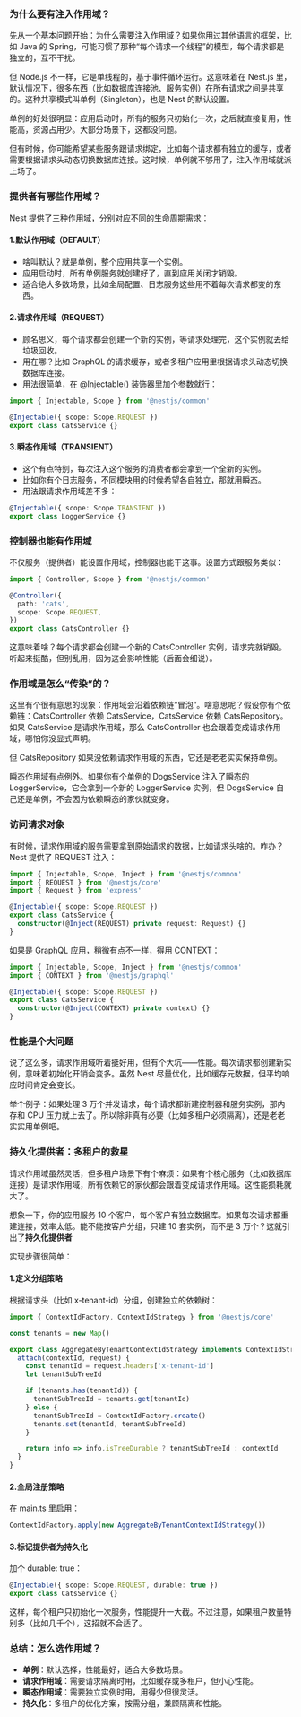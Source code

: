 ### 为什么要有注入作用域？

先从一个基本问题开始：为什么需要注入作用域？如果你用过其他语言的框架，比如 Java 的 Spring，可能习惯了那种“每个请求一个线程”的模型，每个请求都是独立的，互不干扰。

但 Node.js 不一样，它是单线程的，基于事件循环运行。这意味着在 Nest.js 里，默认情况下，很多东西（比如数据库连接池、服务实例）在所有请求之间是共享的。这种共享模式叫单例（Singleton），也是 Nest 的默认设置。

单例的好处很明显：应用启动时，所有的服务只初始化一次，之后就直接复用，性能高，资源占用少。大部分场景下，这都没问题。

但有时候，你可能希望某些服务跟请求绑定，比如每个请求都有独立的缓存，或者需要根据请求头动态切换数据库连接。这时候，单例就不够用了，注入作用域就派上场了。



### 提供者有哪些作用域？

Nest 提供了三种作用域，分别对应不同的生命周期需求：

#### 1.默认作用域（DEFAULT）

- 啥叫默认？就是单例，整个应用共享一个实例。
- 应用启动时，所有单例服务就创建好了，直到应用关闭才销毁。
- 适合绝大多数场景，比如全局配置、日志服务这些用不着每次请求都变的东西。

#### 2.请求作用域（REQUEST）

- 顾名思义，每个请求都会创建一个新的实例，等请求处理完，这个实例就丢给垃圾回收。
- 用在哪？比如 GraphQL 的请求缓存，或者多租户应用里根据请求头动态切换数据库连接。
- 用法很简单，在 @Injectable() 装饰器里加个参数就行：

```ts
import { Injectable, Scope } from '@nestjs/common'

@Injectable({ scope: Scope.REQUEST })
export class CatsService {}
```

#### 3.瞬态作用域（TRANSIENT）

- 这个有点特别，每次注入这个服务的消费者都会拿到一个全新的实例。
- 比如你有个日志服务，不同模块用的时候希望各自独立，那就用瞬态。
- 用法跟请求作用域差不多：

```ts
@Injectable({ scope: Scope.TRANSIENT })
export class LoggerService {}
```



### 控制器也能有作用域

不仅服务（提供者）能设置作用域，控制器也能干这事。设置方式跟服务类似：

```ts
import { Controller, Scope } from '@nestjs/common'

@Controller({
  path: 'cats',
  scope: Scope.REQUEST,
})
export class CatsController {}
```

这意味着啥？每个请求都会创建一个新的 CatsController 实例，请求完就销毁。听起来挺酷，但别乱用，因为这会影响性能（后面会细说）。



### 作用域是怎么“传染”的？

这里有个很有意思的现象：作用域会沿着依赖链“冒泡”。啥意思呢？假设你有个依赖链：CatsController 依赖 CatsService，CatsService 依赖 CatsRepository。如果 CatsService 是请求作用域，那么 CatsController 也会跟着变成请求作用域，哪怕你没显式声明。

但 CatsRepository 如果没依赖请求作用域的东西，它还是老老实实保持单例。

瞬态作用域有点例外。如果你有个单例的 DogsService 注入了瞬态的 LoggerService，它会拿到一个新的 LoggerService 实例，但 DogsService 自己还是单例，不会因为依赖瞬态的家伙就变身。



### 访问请求对象

有时候，请求作用域的服务需要拿到原始请求的数据，比如请求头啥的。咋办？Nest 提供了 REQUEST 注入：

```ts
import { Injectable, Scope, Inject } from '@nestjs/common'
import { REQUEST } from '@nestjs/core'
import { Request } from 'express'

@Injectable({ scope: Scope.REQUEST })
export class CatsService {
  constructor(@Inject(REQUEST) private request: Request) {}
}
```

如果是 GraphQL 应用，稍微有点不一样，得用 CONTEXT：

```ts
import { Injectable, Scope, Inject } from '@nestjs/common'
import { CONTEXT } from '@nestjs/graphql'

@Injectable({ scope: Scope.REQUEST })
export class CatsService {
  constructor(@Inject(CONTEXT) private context) {}
}
```



### 性能是个大问题

说了这么多，请求作用域听着挺好用，但有个大坑——性能。每次请求都创建新实例，意味着初始化开销会变多。虽然 Nest 尽量优化，比如缓存元数据，但平均响应时间肯定会变长。

举个例子：如果处理 3 万个并发请求，每个请求都新建控制器和服务实例，那内存和 CPU 压力就上去了。所以除非真有必要（比如多租户必须隔离），还是老老实实用单例吧。



### 持久化提供者：多租户的救星

请求作用域虽然灵活，但多租户场景下有个麻烦：如果有个核心服务（比如数据库连接）是请求作用域，所有依赖它的家伙都会跟着变成请求作用域。这性能损耗就大了。

想象一下，你的应用服务 10 个客户，每个客户有独立数据库。如果每次请求都重建连接，效率太低。能不能按客户分组，只建 10 套实例，而不是 3 万个？这就引出了**持久化提供者**

实现步骤很简单：

#### 1.定义分组策略

根据请求头（比如 x-tenant-id）分组，创建独立的依赖树：

```ts
import { ContextIdFactory, ContextIdStrategy } from '@nestjs/core'

const tenants = new Map()

export class AggregateByTenantContextIdStrategy implements ContextIdStrategy {
  attach(contextId, request) {
    const tenantId = request.headers['x-tenant-id']
    let tenantSubTreeId

    if (tenants.has(tenantId)) {
      tenantSubTreeId = tenants.get(tenantId)
    } else {
      tenantSubTreeId = ContextIdFactory.create()
      tenants.set(tenantId, tenantSubTreeId)
    }

    return info => info.isTreeDurable ? tenantSubTreeId : contextId
  }
}
```

#### 2.全局注册策略

在 main.ts 里启用：

```ts
ContextIdFactory.apply(new AggregateByTenantContextIdStrategy())
```

#### 3.标记提供者为持久化

加个 durable: true：

```ts
@Injectable({ scope: Scope.REQUEST, durable: true })
export class CatsService {}
```

这样，每个租户只初始化一次服务，性能提升一大截。不过注意，如果租户数量特别多（比如几千个），这招就不合适了。



### 总结：怎么选作用域？

- **单例**：默认选择，性能最好，适合大多数场景。
- **请求作用域**：需要请求隔离时用，比如缓存或多租户，但小心性能。
- **瞬态作用域**：需要独立实例时用，用得少但很灵活。
- **持久化**：多租户的优化方案，按需分组，兼顾隔离和性能。